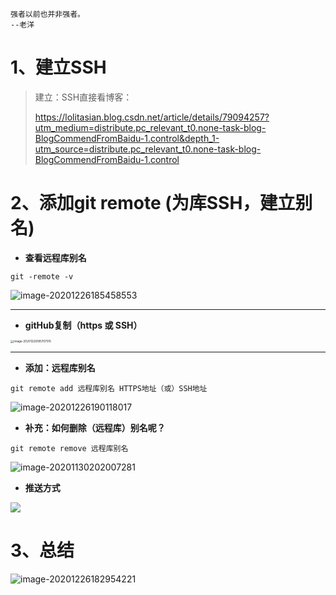 ```
强者以前也并非强者。															--老洋
```



# 1、建立SSH

> 建立：SSH直接看博客：
>
> https://lolitasian.blog.csdn.net/article/details/79094257?utm_medium=distribute.pc_relevant_t0.none-task-blog-BlogCommendFromBaidu-1.control&depth_1-utm_source=distribute.pc_relevant_t0.none-task-blog-BlogCommendFromBaidu-1.control



# 2、添加git remote (为库SSH，建立别名)

- **查看远程库别名**

~~~
git -remote -v
~~~

![image-20201226185458553](https://gitee.com/sheep-are-flying-in-the-sky/my-picture/raw/master/picture6/image-20201226185458553.png)

---

- **gitHub复制（https 或 SSH）**

<img src="https://gitee.com/sheep-are-flying-in-the-sky/my-picture/raw/master/picture6/image-20201226185707515.png" alt="image-20201226185707515" style="zoom: 33%;" />

---

- **添加：远程库别名**

~~~
git remote add 远程库别名 HTTPS地址（或）SSH地址
~~~

![image-20201226190118017](https://gitee.com/sheep-are-flying-in-the-sky/my-picture/raw/master/picture6/image-20201226190118017.png)



- **补充：如何删除（远程库）别名呢？**

~~~
git remote remove 远程库别名
~~~

![image-20201130202007281](https://gitee.com/sheep-are-flying-in-the-sky/my-picture/raw/master/picture6/image-20201130202007281.png)



- **推送方式**

![](https://gitee.com/sheep-are-flying-in-the-sky/my-picture/raw/master/picture6/image-20201130202015870.png)



# 3、总结

![image-20201226182954221](https://gitee.com/sheep-are-flying-in-the-sky/my-picture/raw/master/picture6/image-20201226182954221.png)